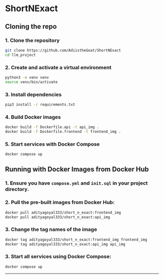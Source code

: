 # ShortNExact


## Cloning the repo 

### 1. Clone the repository

```sh
git clone https://github.com/AdiistheGoat/ShortNExact
cd llm_project
```

### 2. Create and activate a virtual environment

```sh
python3 -m venv venv
source venv/bin/activate
```

### 3. Install dependencies
```sh
pip3 install -r requirements.txt
```

### 4. Build Docker images

```sh
docker build -f Dockerfile.api -t api_img .
docker build -f Dockerfile.frontend -t frontend_img .
```

### 5. Start services with Docker Compose

```sh
docker compose up
```

## Running with Docker Images from Docker Hub

### 1. **Ensure you have `compose.yml` and `init.sql` in your project directory.**

### 2. **Pull the pre-built images from Docker Hub:**
   ```sh
   docker pull adityagoyal333/short_n_exact:frontend_img
   docker pull adityagoyal333/short_n_exact:api_img
   ```
### 3. **Change the tag names of the image**
   ```sh
   docker tag adityagoyal333/short_n_exact:frontend_img frontend_img
   docker tag adityagoyal333/short_n_exact:api_img api_img
   ```

### 3. **Start all services using Docker Compose:**
   ```sh
   docker compose up
   ```
---


